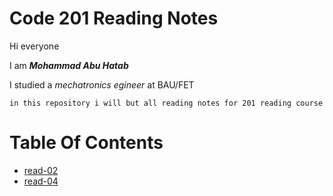 # Code 201 Reading Notes
Hi everyone

I am ***Mohammad Abu Hatab***

I studied a *mechatronics egineer* at BAU/FET

`in this repository i will but all reading notes for 201 reading course `

# Table Of Contents
* <a href="read-02.md">read-02</a>
* <a href="read-04.md">read-04</a>